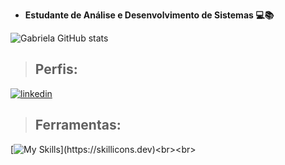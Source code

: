 - __Estudante de Análise e Desenvolvimento de Sistemas 💻📚__

![Gabriela GitHub stats](https://github-readme-stats.vercel.app/api?username=gabiihdev&show_icons=true&theme=radical)

> ## Perfis:
[![linkedin](https://img.shields.io/badge/LinkedIn-0077B5?style=for-the-badge&logo=linkedin&logoColor=white)](https://www.linkedin.com/in/gabriela-oinhos-158ab9300/)

> ## Ferramentas:
[![My Skills](https://skillicons.dev/icons?i=git,github,vscode,discord,linux,)](https://skillicons.dev)<br><br>
